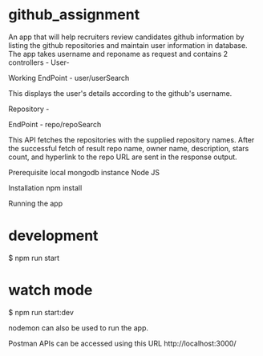 # github_assignment
An app that will help recruiters review candidates github information by listing the github repositories and maintain user information in database.
The app takes username and reponame as request and contains 2 controllers - 
User-

Working
EndPoint - 
user/userSearch

This displays the user's details according to the github's username.

Repository - 

EndPoint - 
repo/repoSearch

This API fetches the repositories with the supplied repository names. 
After the successful fetch of result repo name, owner name, description, stars count, and hyperlink to the repo URL are sent in the response output.


Prerequisite
local mongodb instance
Node JS

Installation
npm install

Running the app
# development
$ npm run start

# watch mode
$ npm run start:dev

nodemon can also be used to run the app.

Postman 
APIs can be accessed using this URL
http://localhost:3000/
